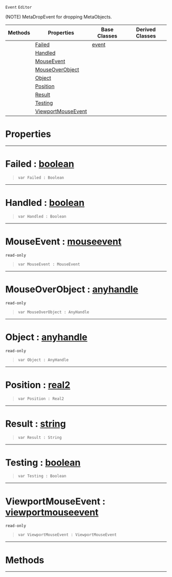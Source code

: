  `Event` `Editor`



(NOTE) MetaDropEvent for dropping MetaObjects.

|Methods|Properties|Base Classes|Derived Classes|
|---|---|---|---|
| |[ Failed](metadropevent.md#failed-zilch-engine-docum)|[event](event.md)| |
| |[ Handled](metadropevent.md#handled-zilch-engine-docu)| | |
| |[ MouseEvent](metadropevent.md#mouseevent-zilch-engine-d)| | |
| |[ MouseOverObject](metadropevent.md#mouseoverobject-zilch-eng)| | |
| |[ Object](metadropevent.md#object-zilch-engine-docum)| | |
| |[ Position](metadropevent.md#position-zilch-engine-doc)| | |
| |[ Result](metadropevent.md#result-zilch-engine-docum)| | |
| |[ Testing](metadropevent.md#testing-zilch-engine-docu)| | |
| |[ ViewportMouseEvent](metadropevent.md#viewportmouseevent-zero)| | |


 #  Properties


---  
 #  Failed : [boolean](../nada_base_types/boolean.md)

> 
> ``` lang=cpp, name=Nada
> var Failed : Boolean


---  
 #  Handled : [boolean](../nada_base_types/boolean.md)

> 
> ``` lang=cpp, name=Nada
> var Handled : Boolean


---  
 #  MouseEvent : [mouseevent](mouseevent.md)

 `read-only`

> 
> ``` lang=cpp, name=Nada
> var MouseEvent : MouseEvent


---  
 #  MouseOverObject : [anyhandle](../nada_base_types/anyhandle.md)

 `read-only`

> 
> ``` lang=cpp, name=Nada
> var MouseOverObject : AnyHandle


---  
 #  Object : [anyhandle](../nada_base_types/anyhandle.md)

 `read-only`

> 
> ``` lang=cpp, name=Nada
> var Object : AnyHandle


---  
 #  Position : [real2](../nada_base_types/real2.md)

> 
> ``` lang=cpp, name=Nada
> var Position : Real2


---  
 #  Result : [string](../nada_base_types/string.md)

> 
> ``` lang=cpp, name=Nada
> var Result : String


---  
 #  Testing : [boolean](../nada_base_types/boolean.md)

> 
> ``` lang=cpp, name=Nada
> var Testing : Boolean


---  
 #  ViewportMouseEvent : [viewportmouseevent](viewportmouseevent.md)

 `read-only`

> 
> ``` lang=cpp, name=Nada
> var ViewportMouseEvent : ViewportMouseEvent


---  
 #  Methods


---  
 

 